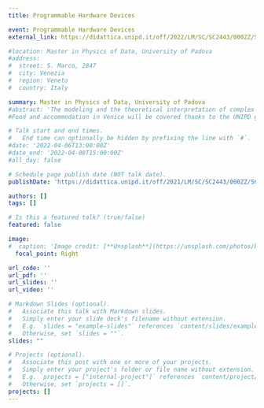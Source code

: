 ```yaml
---
title: Programmable Hardware Devices

event: Programmable Hardware Devices
external_link: https://didattica.unipd.it/off/2022/LM/SC/SC2443/000ZZ/SCQ0089440/N0

#location: Master in Physics of Data, University of Padova
#address:
#  street: S. Marco, 2847
#  city: Venezia
#  region: Veneto
#  country: Italy

summary: Master in Physics of Data, University of Padova
#abstract: 'The modeling and the theoretical interpretation of complex natural phenomena from large amounts of data are at the core of the research in Physics. The Big Data revolution presents in this sense the challenges and opportunities for the physicists of today. In addition to the figure of Data Scientist, specialized purely in the analysis of large amounts of data, it is increasingly clear the need to also train figures able to develop the methods and modelling to better understand processes and causal relationships behind the data. This workshop will  provide an overview of the possible open problems and research paths in several  that physicists of Data can tackle thanks to their training. Topics in Fundamental Physics, Astrophysics, Physics of Complex Systems and Machine Learning will be presented through international researchers and young scholars, as well as alumni of the Physics of Data Master.
#Food and accommodation in Venice will be covered thanks to the UNIPD grant in teaching innovation. Limited number of places available, preferences will be given based on the student’s career and full attendance of the workshop..'

# Talk start and end times.
#   End time can optionally be hidden by prefixing the line with `#`.
#date: '2022-04-06T13:00:00Z'
#date_end: '2022-04-08T15:00:00Z'
#all_day: false

# Schedule page publish date (NOT talk date).
publishDate: 'https://didattica.unipd.it/off/2021/LM/SC/SC2443/000ZZ/SCP8082534/N0'

authors: []
tags: []

# Is this a featured talk? (true/false)
featured: false

image:
#  caption: 'Image credit: [**Unsplash**](https://unsplash.com/photos/bzdhc5b3Bxs)'
  focal_point: Right

url_code: ''
url_pdf: ''
url_slides: ''
url_video: ''

# Markdown Slides (optional).
#   Associate this talk with Markdown slides.
#   Simply enter your slide deck's filename without extension.
#   E.g. `slides = "example-slides"` references `content/slides/example-slides.md`.
#   Otherwise, set `slides = ""`.
slides: ""

# Projects (optional).
#   Associate this post with one or more of your projects.
#   Simply enter your project's folder or file name without extension.
#   E.g. `projects = ["internal-project"]` references `content/project/deep-learning/index.md`.
#   Otherwise, set `projects = []`.
projects: []
---
```



